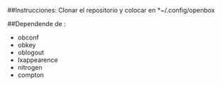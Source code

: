##Instrucciones:
Clonar el repositorio y colocar en  *~/.config/openbox


##Dependende de :
- obconf
- obkey 
- oblogout
- lxappearence
- nitrogen 
- compton 
